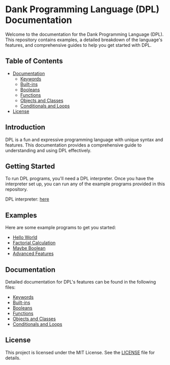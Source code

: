 # Dank Programming Language (DPL) Documentation

Welcome to the documentation for the Dank Programming Language (DPL). This repository contains examples, a detailed breakdown of the language's features, and comprehensive guides to help you get started with DPL.

## Table of Contents

- [Documentation](#documentation)
  - [Keywords](docs/keywords.md)
  - [Built-ins](docs/builtins.md)
  - [Booleans](docs/booleans.md)
  - [Functions](docs/functions.md)
  - [Objects and Classes](docs/objects_classes.md)
  - [Conditionals and Loops](docs/conditional_loops.md)
- [License](LICENSE)

## Introduction

DPL is a fun and expressive programming language with unique syntax and features. This documentation provides a comprehensive guide to understanding and using DPL effectively.

## Getting Started

To run DPL programs, you'll need a DPL interpreter. Once you have the interpreter set up, you can run any of the example programs provided in this repository.

DPL interpreter: [here](https://github.com/SirPigari/dpl_interpreter)

## Examples

Here are some example programs to get you started:

- [Hello World](examples/hello_world.dpl)
- [Factorial Calculation](examples/factorial.dpl)
- [Maybe Boolean](examples/maybe_boolean.dpl)
- [Advanced Features](examples/advanced_features.dpl)

## Documentation

Detailed documentation for DPL's features can be found in the following files:

- [Keywords](docs/keywords.md)
- [Built-ins](docs/builtins.md)
- [Booleans](docs/booleans.md)
- [Functions](docs/functions.md)
- [Objects and Classes](docs/objects_classes.md)
- [Conditionals and Loops](docs/conditional_loops.md)

## License

This project is licensed under the MIT License. See the [LICENSE](LICENSE) file for details.
